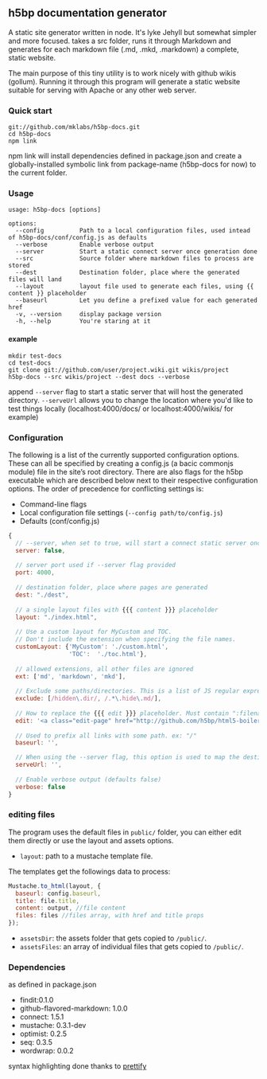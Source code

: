 ## h5bp documentation generator

A static site generator written in node. It's lyke Jehyll but somewhat simpler and more focused. takes a src folder, runs it through Markdown and generates for each markdown file (.md, .mkd, .markdown) a complete, static website.

The main purpose of this tiny utility is to work nicely with github wikis (gollum). Running it through this program will generate a static website suitable for serving with Apache or any other web server.

### Quick start

    git://github.com/mklabs/h5bp-docs.git
    cd h5bp-docs
    npm link
  
npm link will install dependencies defined in package.json and create a globally-installed symbolic link from package-name (h5bp-docs for now) to the current folder.

### Usage

    usage: h5bp-docs [options]

    options:
      --config          Path to a local configuration files, used intead of h5bp-docs/conf/config.js as defaults
      --verbose         Enable verbose output
      --server          Start a static connect server once generation done
      --src             Source folder where markdown files to process are stored
      --dest            Destination folder, place where the generated files will land
      --layout          layout file used to generate each files, using {{ content }} placeholder
      --baseurl         Let you define a prefixed value for each generated href
      -v, --version     display package version
      -h, --help        You're staring at it

      
#### example

    mkdir test-docs
    cd test-docs
    git clone git://github.com/user/project.wiki.git wikis/project
    h5bp-docs --src wikis/project --dest docs --verbose
    
append `--server` flag to start a static server that will host the generated directory. `--serveUrl` allows you to change the location where you'd like to test things locally (localhost:4000/docs/ or localhost:4000/wikis/ for example)
  

### Configuration

The following is a list of the currently supported configuration options. These can all be specified by creating a config.js (a bacic commonjs module) file in the site’s root directory. There are also flags for the h5bp executable which are described below next to their respective configuration options. The order of precedence for conflicting settings is:

* Command-line flags
* Local configuration file settings (`--config path/to/config.js`)
* Defaults (conf/config.js)

```javascript
{
  // --server, when set to true, will start a connect static server once generation is done
  server: false,
  
  // server port used if --server flag provided
  port: 4000,
  
  // destination folder, place where pages are generated
  dest: "./dest",
  
  // a single layout files with {{{ content }}} placeholder
  layout: "./index.html",
  
  // Use a custom layout for MyCustom and TOC.
  // Don't include the extension when specifying the file names.
  customLayout: {'MyCustom': './custom.html',
                 'TOC':  './toc.html'},
  
  // allowed extensions, all other files are ignored 
  ext: ['md', 'markdown', 'mkd'],
  
  // Exclude some paths/directories. This is a list of JS regular expressions.
  exclude: [/hidden\.dir/, /.*\.hide\.md/],
  
  // How to replace the {{{ edit }}} placeholder. Must contain ":filename" somewhere.
  edit: '<a class="edit-page" href="http://github.com/h5bp/html5-boilerplate/wiki/:filename/_edit">Edit this page</a>',
  
  // Used to prefix all links with some path. ex: "/"
  baseurl: '',

  // When using the --server flag, this option is used to map the destination folder to the URL space.
  serveUrl: '',
  
  // Enable verbose output (defaults false)
  verbose: false
}
```

### editing files

The program uses the default files in `public/` folder, you can either edit them directly or use the layout and assets options.

* `layout`: path to a mustache template file.

The templates get the followings data to process:

```javascript
Mustache.to_html(layout, {
  baseurl: config.baseurl,
  title: file.title,
  content: output, //file content
  files: files //files array, with href and title props
});
```

* `assetsDir`: the assets folder that gets copied to `/public/`.
* `assetsFiles`: an array of individual files that gets copied to `/public/`.
    

### Dependencies

as defined in package.json

* findit:0.1.0
* github-flavored-markdown: 1.0.0
* connect: 1.5.1
* mustache: 0.3.1-dev
* optimist: 0.2.5 
* seq: 0.3.5 
* wordwrap: 0.0.2 

syntax highlighting done thanks to [prettify](http://code.google.com/p/google-code-prettify/)


    
    
    

